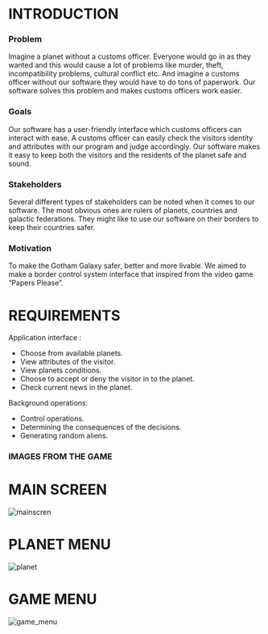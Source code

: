 # INTRODUCTION

### Problem

Imagine a planet without a customs officer. Everyone would go in as they wanted and this would 
cause a lot of problems like murder, theft, incompatibility problems, cultural conflict etc. And 
imagine a customs officer without our software they would have to do tons of paperwork. Our 
software solves this problem and makes customs officers work easier.

### Goals

Our software has a user-friendly interface which customs officers can interact with ease. A customs 
officer can easily check the visitors identity and attributes with our program and judge accordingly. 
Our software makes it easy to keep both the visitors and the residents of the planet safe and sound.

### Stakeholders

Several different types of stakeholders can be noted when it comes to our software. The most 
obvious ones are rulers of planets, countries and galactic federations. They might like to use our 
software on their borders to keep their countries safer.

### Motivation

To make the Gotham Galaxy safer, better and more livable. We aimed to make a border control 
system interface that inspired from the video game “Papers Please”.

# REQUIREMENTS

Application interface :
- Choose from available planets.
- View attributes of the visitor.
- View planets conditions.
- Choose to accept or deny the visitor in to the planet.
- Check current news in the planet.

Background operations:
- Control operations.
- Determining the consequences of the decisions.
- Generating random aliens.


### IMAGES FROM THE GAME

# MAIN SCREEN

![mainscren](https://user-images.githubusercontent.com/74301873/230927620-4509616b-cfeb-4b9b-8fdb-2067009c031e.png)

# PLANET MENU

![planet](https://user-images.githubusercontent.com/74301873/230927746-386d93ef-d2ed-4b39-bf12-586cd58f07d2.png)

# GAME MENU

![game_menu](https://user-images.githubusercontent.com/74301873/230927811-112efe6d-d57a-46b1-b0e4-a5cac16b1c00.png)



